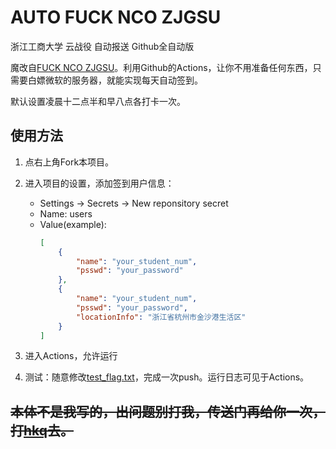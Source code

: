 # AUTO FUCK NCO ZJGSU

浙江工商大学 云战役 自动报送 Github全自动版

魔改自[FUCK NCO ZJGSU](https://github.com/Hukeqing/FUCK-NCO-ZJGSU)。利用Github的Actions，让你不用准备任何东西，只需要白嫖微软的服务器，就能实现每天自动签到。

默认设置凌晨十二点半和早八点各打卡一次。

## 使用方法

1. 点右上角Fork本项目。

2. 进入项目的设置，添加签到用户信息：
     - Settings -> Secrets -> New reponsitory secret
     - Name: users
     - Value(example):
        ````Json
        [
            {
                "name": "your_student_num",
                "psswd": "your_password"
            },
            {
                "name": "your_student_num",
                "psswd": "your_password",
                "locationInfo": "浙江省杭州市金沙港生活区"
            }
        ]
        ````

3. 进入Actions，允许运行

4. 测试：随意修改[test_flag.txt](https://github.com/yujianke100/AUTO-FXCK-NCO-ZJGSU/blob/main/test_flag.txt)，完成一次push。运行日志可见于Actions。

## ~~本体不是我写的，出问题别打我，传送门再给你一次，打[hkq](https://github.com/Hukeqing/FUCK-NCO-ZJGSU)去。~~


